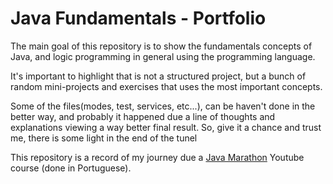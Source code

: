 # Java Fundamentals - Portfolio

<p>
The main goal of this repository is to show the fundamentals concepts
of Java, and logic programming in general using the programming language.

It's important to highlight that is not a structured project, but a bunch
of random mini-projects and exercises that uses the most important concepts.

Some of the files(modes, test, services, etc...), can be haven't  done in the better
way, and probably it happened due a line of thoughts and explanations viewing a
way better final result. So, give it a chance and trust me, there is some light in the end of the tunel

This repository is a record of my journey due a [Java Marathon](https://www.youtube.com/watch?v=VKjFuX91G5Q&list=PL62G310vn6nFIsOCC0H-C2infYgwm8SWW&index=1&t=60s) 
Youtube course (done in Portuguese).
</p>
